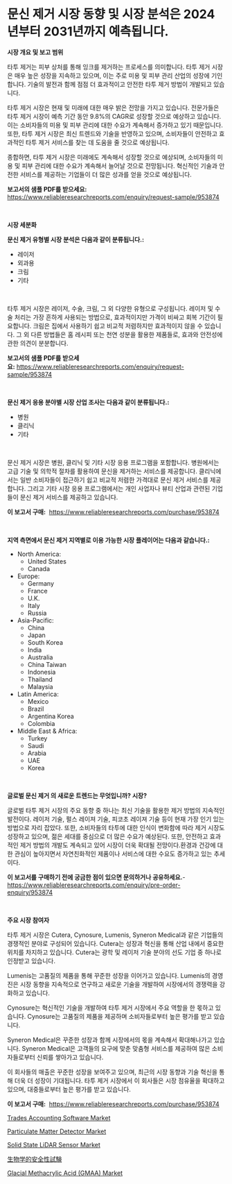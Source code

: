 <p><h1>문신 제거 시장 동향 및 시장 분석은 2024년부터 2031년까지 예측됩니다. </h1></p><p><strong>시장 개요 및 보고 범위</strong></p>
<p><p>타투 제거는 피부 상처를 통해 잉크를 제거하는 프로세스를 의미합니다. 타투 제거 시장은 매우 높은 성장을 지속하고 있으며, 이는 주로 미용 및 피부 관리 산업의 성장에 기인합니다. 기술의 발전과 함께 점점 더 효과적이고 안전한 타투 제거 방법이 개발되고 있습니다.</p><p>타투 제거 시장은 현재 및 미래에 대한 매우 밝은 전망을 가지고 있습니다. 전문가들은 타투 제거 시장이 예측 기간 동안 9.8%의 CAGR로 성장할 것으로 예상하고 있습니다. 이는 소비자들의 미용 및 피부 관리에 대한 수요가 계속해서 증가하고 있기 때문입니다. 또한, 타투 제거 시장은 최신 트렌드와 기술을 반영하고 있으며, 소비자들이 안전하고 효과적인 타투 제거 서비스를 찾는 데 도움을 줄 것으로 예상됩니다.</p><p>종합하면, 타투 제거 시장은 미래에도 계속해서 성장할 것으로 예상되며, 소비자들의 미용 및 피부 관리에 대한 수요가 계속해서 늘어날 것으로 전망됩니다. 혁신적인 기술과 안전한 서비스를 제공하는 기업들이 더 많은 성과를 얻을 것으로 예상됩니다.</p></p>
<p><strong>보고서의 샘플 PDF를 받으세요:</strong> <a href="https://www.reliableresearchreports.com/enquiry/request-sample/953874">https://www.reliableresearchreports.com/enquiry/request-sample/953874</a></p>
<p>&nbsp;</p>
<p><strong>시장 세분화</strong></p>
<p><strong>문신 제거 유형별 시장 분석은 다음과 같이 분류됩니다.:</strong></p>
<p><ul><li>레이저</li><li>외과용</li><li>크림</li><li>기타</li></ul></p>
<p>&nbsp;</p>
<p><p>타투 제거 시장은 레이저, 수술, 크림, 그 외 다양한 유형으로 구성됩니다. 레이저 및 수술 처리는 가장 흔하게 사용되는 방법으로, 효과적이지만 가격이 비싸고 회복 기간이 필요합니다. 크림은 집에서 사용하기 쉽고 비교적 저렴하지만 효과적이지 않을 수 있습니다. 그 외 다른 방법들은 홈 레시피 또는 천연 성분을 활용한 제품들로, 효과와 안전성에 관한 의견이 분분합니다.</p></p>
<p><strong>보고서의 샘플 PDF를 받으세요:</strong>&nbsp;<a href="https://www.reliableresearchreports.com/enquiry/request-sample/953874">https://www.reliableresearchreports.com/enquiry/request-sample/953874</a></p>
<p>&nbsp;</p>
<p><strong> 문신 제거 응용 분야별 시장 산업 조사는 다음과 같이 분류됩니다.:</strong></p>
<p><ul><li>병원</li><li>클리닉</li><li>기타</li></ul></p>
<p>&nbsp;</p>
<p><p>문신 제거 시장은 병원, 클리닉 및 기타 시장 응용 프로그램을 포함합니다. 병원에서는 고급 기술 및 의학적 절차를 활용하여 문신을 제거하는 서비스를 제공합니다. 클리닉에서는 일반 소비자들이 접근하기 쉽고 비교적 저렴한 가격대로 문신 제거 서비스를 제공합니다. 그리고 기타 시장 응용 프로그램에서는 개인 사업자나 뷰티 산업과 관련된 기업들이 문신 제거 서비스를 제공하고 있습니다.</p></p>
<p><strong>이 보고서 구매:</strong>&nbsp; <a href="https://www.reliableresearchreports.com/purchase/953874">https://www.reliableresearchreports.com/purchase/953874</a></p>
<p>&nbsp;</p>
<p><strong>지역 측면에서 문신 제거 지역별로 이용 가능한 시장 플레이어는 다음과 같습니다.:</strong></p>
<p><ul>
    <li>
        North America:
        <ul>
            <li>United States</li>
            <li>Canada</li>
        </ul>
    </li>
    <li>
        Europe:
        <ul>
            <li>Germany</li>
            <li>France</li>
            <li>U.K.</li>
            <li>Italy</li>
            <li>Russia</li>
        </ul>
    </li>
    <li>
        Asia-Pacific:
        <ul>
            <li>China</li>
            <li>Japan</li>
            <li>South Korea</li>
            <li>India</li>
            <li>Australia</li>
            <li>China Taiwan</li>
            <li>Indonesia</li>
            <li>Thailand</li>
            <li>Malaysia</li>
        </ul>
    </li>
    <li>
        Latin America:
        <ul>
            <li>Mexico</li>
            <li>Brazil</li>
            <li>Argentina Korea</li>
            <li>Colombia</li>
        </ul>
    </li>
    <li>
        Middle East & Africa:
        <ul>
            <li>Turkey</li>
            <li>Saudi</li>
            <li>Arabia</li>
            <li>UAE</li>
            <li>Korea</li>
        </ul>
    </li>
    </ul></p>
<p>&nbsp;</p>
<p><strong>글로벌 문신 제거 의 새로운 트렌드는 무엇입니까? 시장?</strong></p>
<p><p>글로벌 타투 제거 시장의 주요 동향 중 하나는 최신 기술을 활용한 제거 방법의 지속적인 발전이다. 레이저 기술, 펄스 레이져 기술, 피코초 레이져 기술 등이 현재 가장 인기 있는 방법으로 자리 잡았다. 또한, 소비자들의 타투에 대한 인식이 변화함에 따라 제거 시장도 성장하고 있으며, 젊은 세대를 중심으로 더 많은 수요가 예상된다. 또한, 안전하고 효과적인 제거 방법의 개발도 계속되고 있어 시장이 더욱 확대될 전망이다.환경과 건강에 대한 관심이 높아지면서 자연친화적인 제품이나 서비스에 대한 수요도 증가하고 있는 추세이다.</p></p>
<p><strong>이 보고서를 구매하기 전에 궁금한 점이 있으면 문의하거나 공유하세요.</strong>- <a href="https://www.reliableresearchreports.com/enquiry/pre-order-enquiry/953874">https://www.reliableresearchreports.com/enquiry/pre-order-enquiry/953874</a></p>
<p>&nbsp;</p>
<p><strong>주요 시장 참여자</strong></p>
<p><p>타투 제거 시장은 Cutera, Cynosure, Lumenis, Syneron Medical과 같은 기업들의 경쟁적인 분야로 구성되어 있습니다. Cutera는 성장과 혁신을 통해 산업 내에서 중요한 위치를 차지하고 있습니다. Cutera는 광학 및 레이저 기술 분야의 선도 기업 중 하나로 인정받고 있습니다.</p><p>Lumenis는 고품질의 제품을 통해 꾸준한 성장을 이어가고 있습니다. Lumenis의 경영진은 시장 동향을 지속적으로 연구하고 새로운 기술을 개발하여 시장에서의 경쟁력을 강화하고 있습니다.</p><p>Cynosure는 혁신적인 기술을 개발하여 타투 제거 시장에서 주요 역할을 한 몫하고 있습니다. Cynosure는 고품질의 제품을 제공하며 소비자들로부터 높은 평가를 받고 있습니다.</p><p>Syneron Medical은 꾸준한 성장과 함께 시장에서의 몫을 계속해서 확대해나가고 있습니다. Syneron Medical은 고객들의 요구에 맞춘 맞춤형 서비스를 제공하여 많은 소비자들로부터 신뢰를 쌓아가고 있습니다.</p><p>이 회사들의 매출은 꾸준한 성장을 보여주고 있으며, 최근의 시장 동향과 기술 혁신을 통해 더욱 더 성장이 기대됩니다. 타투 제거 시장에서 이 회사들은 시장 점유율을 확대하고 있으며, 대중들로부터 높은 평가를 받고 있습니다.</p></p>
<p><strong>이 보고서 구매:</strong>&nbsp;&nbsp;<a href="https://www.reliableresearchreports.com/purchase/953874">https://www.reliableresearchreports.com/purchase/953874</a></p>
<p><p><a href="https://github.com/ashepherd82/Market-Research-Report-List-3/blob/main/trades-accounting-software-market.md">Trades Accounting Software Market</a></p><p><a href="https://view.publitas.com/reportprime-1/particulate-matter-detector-market-size-focuses-on-market-dynamics-in-depth-analysis-and-future-projections-of-its-market-forecasted-for-period-from-2024-to-2031/">Particulate Matter Detector Market</a></p><p><a href="https://view.publitas.com/reportprime-1/solid-state-lidar-sensor-market-a-comprehensive-report-of-its-market-share-growth-trends-2024-2031/">Solid State LiDAR Sensor Market</a></p><p><a href="https://github.com/ycmtqqhvk3273/Market-Research-Report-List-1/blob/main/6085335185045.md">生物学的安全性試験</a></p><p><a href="https://issuu.com/reportprime-2/docs/glacial-methacrylic-acid-gmaa-market-size-2030.ppt">Glacial Methacrylic Acid (GMAA) Market</a></p></p>
